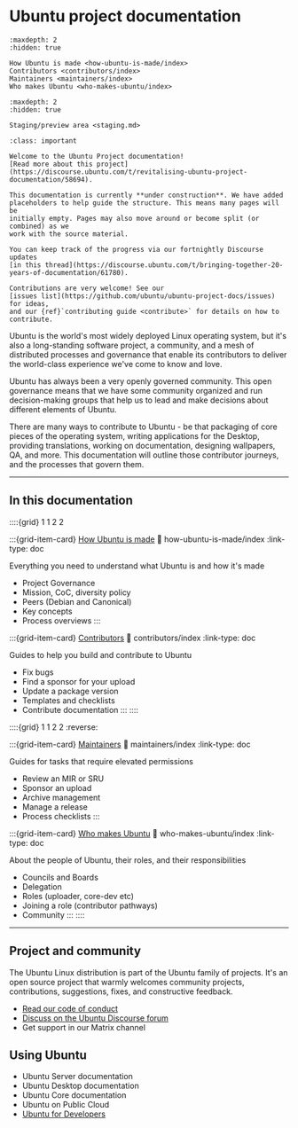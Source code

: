 # Ubuntu project documentation

```{toctree}
:maxdepth: 2
:hidden: true

How Ubuntu is made <how-ubuntu-is-made/index>
Contributors <contributors/index>
Maintainers <maintainers/index>
Who makes Ubuntu <who-makes-ubuntu/index>
```

```{toctree}
:maxdepth: 2
:hidden: true

Staging/preview area <staging.md>
```


```{admonition} **Work in progress**
:class: important

Welcome to the Ubuntu Project documentation!
[Read more about this project](https://discourse.ubuntu.com/t/revitalising-ubuntu-project-documentation/58694).

This documentation is currently **under construction**. We have added
placeholders to help guide the structure. This means many pages will be
initially empty. Pages may also move around or become split (or combined) as we
work with the source material.

You can keep track of the progress via our fortnightly Discourse updates
[in this thread](https://discourse.ubuntu.com/t/bringing-together-20-years-of-documentation/61780).

Contributions are very welcome! See our
[issues list](https://github.com/ubuntu/ubuntu-project-docs/issues) for ideas,
and our {ref}`contributing guide <contribute>` for details on how to contribute.
```

Ubuntu is the world's most widely deployed Linux operating system, but it's also
a long-standing software project, a community, and a mesh of distributed
processes and governance that enable its contributors to deliver the world-class
experience we've come to know and love.

Ubuntu has always been a very openly governed community. This open governance
means that we have some community organized and run decision-making groups that
help us to lead and make decisions about different elements of Ubuntu.

There are many ways to contribute to Ubuntu - be that packaging of core pieces
of the operating system, writing applications for the Desktop, providing
translations, working on documentation, designing wallpapers, QA, and more.
This documentation will outline those contributor journeys, and the processes
that govern them.

---------

## In this documentation

::::{grid} 1 1 2 2

:::{grid-item-card} [How Ubuntu is made](how-ubuntu-is-made/index)
:link: how-ubuntu-is-made/index
:link-type: doc

Everything you need to understand what Ubuntu is and how it's made

* Project Governance
* Mission, CoC, diversity policy
* Peers (Debian and Canonical)
* Key concepts
* Process overviews
:::

:::{grid-item-card} [Contributors](contributors/index)
:link: contributors/index
:link-type: doc

Guides to help you build and contribute to Ubuntu

* Fix bugs
* Find a sponsor for your upload
* Update a package version
* Templates and checklists
* Contribute documentation
:::
::::


::::{grid} 1 1 2 2
:reverse:

:::{grid-item-card} [Maintainers](maintainers/index)
:link: maintainers/index
:link-type: doc

Guides for tasks that require elevated permissions

* Review an MIR or SRU
* Sponsor an upload
* Archive management
* Manage a release
* Process checklists
:::

:::{grid-item-card} [Who makes Ubuntu](who-makes-ubuntu/index)
:link: who-makes-ubuntu/index
:link-type: doc

About the people of Ubuntu, their roles, and their responsibilities

* Councils and Boards
* Delegation
* Roles (uploader, core-dev etc)
* Joining a role (contributor pathways)
* Community
:::
::::

---------

## Project and community

The Ubuntu Linux distribution is part of the Ubuntu family of projects. It's an
open source project that warmly welcomes community projects, contributions,
suggestions, fixes, and constructive feedback.

* [Read our code of conduct](https://ubuntu.com/community/ethos/code-of-conduct)
* [Discuss on the Ubuntu Discourse forum](https://discourse.ubuntu.com/)
* Get support in our Matrix channel

## Using Ubuntu

- Ubuntu Server documentation
- Ubuntu Desktop documentation
- Ubuntu Core documentation
- Ubuntu on Public Cloud
- [Ubuntu for Developers](https://documentation.ubuntu.com/ubuntu-for-developers/)
